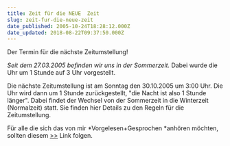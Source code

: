 ```yaml
---
title: Zeit für die NEUE  Zeit
slug: zeit-fur-die-neue-zeit
date_published: 2005-10-24T18:28:12.000Z
date_updated: 2018-08-22T09:37:50.000Z
---
```


Der Termin für die nächste Zeitumstellung!

*Seit dem 27.03.2005 befinden wir uns in der Sommerzeit.*
Dabei wurde die Uhr um 1 Stunde auf 3 Uhr vorgestellt. 

Die nächste Zeitumstellung ist am Sonntag den 30.10.2005 um 3:00 Uhr. Die Uhr wird dann um 1 Stunde zurückgestellt, "die Nacht ist also 1 Stunde länger". Dabei findet der Wechsel von der Sommerzeit in die Winterzeit (Normalzeit) statt. Sie finden hier Details zu den Regeln für die Zeitumstellung.

Für alle die sich das von mir *Vorgelesen+Gesprochen *anhören möchten, sollten diesem [>>](http://mackie-messer.podspot.de/post/podcast-25-die-zeitumstellung/) Link folgen.
